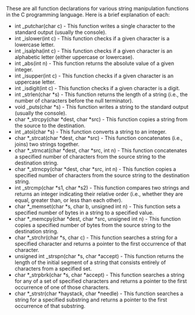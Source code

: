 These are all function declarations for various string manipulation functions in the C programming language. Here is a brief explanation of each:

- int _putchar(char c) - This function writes a single character to the standard output (usually the console).
- int _islower(int c) - This function checks if a given character is a lowercase letter.
- int _isalpha(int c) - This function checks if a given character is an alphabetic letter (either uppercase or lowercase).
- int _abs(int n) - This function returns the absolute value of a given integer.
- int _isupper(int c) - This function checks if a given character is an uppercase letter.
- int _isdigit(int c) - This function checks if a given character is a digit.
- int _strlen(char *s) - This function returns the length of a string (i.e., the number of characters before the null terminator).
- void _puts(char *s) - This function writes a string to the standard output (usually the console).
- char *_strcpy(char *dest, char *src) - This function copies a string from the source to the destination.
- int _atoi(char *s) - This function converts a string to an integer.
- char *_strcat(char *dest, char *src) - This function concatenates (i.e., joins) two strings together.
- char *_strncat(char *dest, char *src, int n) - This function concatenates a specified number of characters from the source string to the destination string.
- char *_strncpy(char *dest, char *src, int n) - This function copies a specified number of characters from the source string to the destination string.
- int _strcmp(char *s1, char *s2) - This function compares two strings and returns an integer indicating their relative order (i.e., whether they are equal, greater than, or less than each other).
- char *_memset(char *s, char b, unsigned int n) - This function sets a specified number of bytes in a string to a specified value.
- char *_memcpy(char *dest, char *src, unsigned int n) - This function copies a specified number of bytes from the source string to the destination string.
- char *_strchr(char *s, char c) - This function searches a string for a specified character and returns a pointer to the first occurrence of that character.
- unsigned int _strspn(char *s, char *accept) - This function returns the length of the initial segment of a string that consists entirely of characters from a specified set.
- char *_strpbrk(char *s, char *accept) - This function searches a string for any of a set of specified characters and returns a pointer to the first occurrence of one of those characters.
- char *_strstr(char *haystack, char *needle) - This function searches a string for a specified substring and returns a pointer to the first occurrence of that substring.
